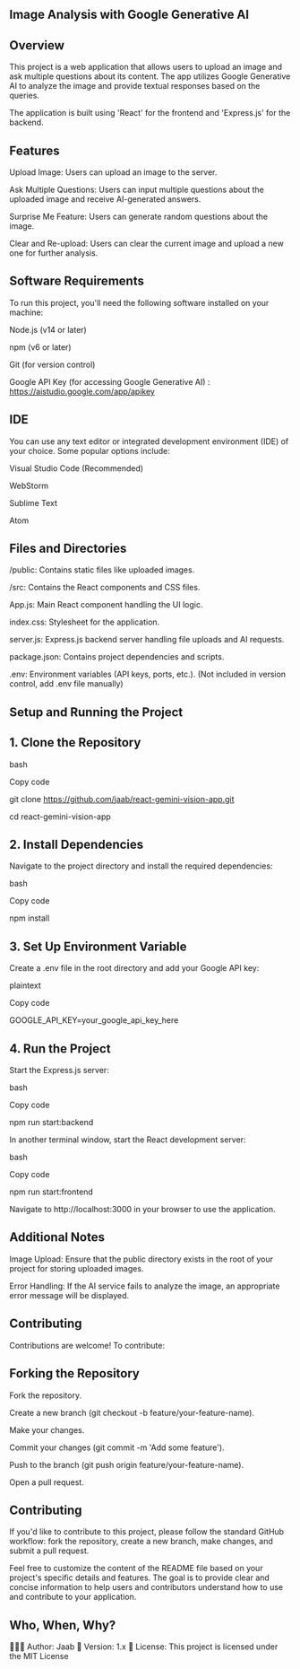 ## Image Analysis with Google Generative AI

## Overview
This project is a web application that allows users to upload an image and ask multiple questions about its content. The app utilizes Google Generative AI to analyze the image and provide textual responses based on the queries.

The application is built using 'React' for the frontend and 'Express.js' for the backend.

## Features
Upload Image: Users can upload an image to the server.

Ask Multiple Questions: Users can input multiple questions about the uploaded image and receive AI-generated answers.

Surprise Me Feature: Users can generate random questions about the image.

Clear and Re-upload: Users can clear the current image and upload a new one for further analysis.

## Software Requirements
To run this project, you'll need the following software installed on your machine:

Node.js (v14 or later)

npm (v6 or later)

Git (for version control)

Google API Key (for accessing Google Generative AI) : https://aistudio.google.com/app/apikey

## IDE
You can use any text editor or integrated development environment (IDE) of your choice. Some popular options include:

Visual Studio Code (Recommended)

WebStorm

Sublime Text

Atom

## Files and Directories
/public: Contains static files like uploaded images.

/src: Contains the React components and CSS files.

App.js: Main React component handling the UI logic.

index.css: Stylesheet for the application.

server.js: Express.js backend server handling file uploads and AI requests.

package.json: Contains project dependencies and scripts.

.env: Environment variables (API keys, ports, etc.). (Not included in version control, add .env file manually)

## Setup and Running the Project
## 1. Clone the Repository

bash

Copy code

git clone https://github.com/jaab/react-gemini-vision-app.git

cd react-gemini-vision-app

## 2. Install Dependencies

Navigate to the project directory and install the required dependencies:

bash

Copy code

npm install

## 3. Set Up Environment Variable

Create a .env file in the root directory and add your Google API key:

plaintext

Copy code

GOOGLE_API_KEY=your_google_api_key_here

## 4. Run the Project

Start the Express.js server:

bash

Copy code

npm run start:backend

In another terminal window, 
start the React development server:

bash

Copy code

npm run start:frontend

Navigate to http://localhost:3000 
in your browser to use the application.

## Additional Notes
Image Upload: Ensure that the public directory exists in the root of your project for storing uploaded images.

Error Handling: If the AI service fails to analyze the image, an appropriate error message will be displayed.

## Contributing
Contributions are welcome! To contribute:

## Forking the Repository
Fork the repository.

Create a new branch 
(git checkout -b feature/your-feature-name).

Make your changes.

Commit your changes
(git commit -m 'Add some feature').

Push to the branch 
(git push origin feature/your-feature-name).

Open a pull request.

## Contributing
If you'd like to contribute to this project, please follow the standard GitHub workflow: fork the repository, create a new branch, make changes, and submit a pull request.

Feel free to customize the content of the README file based on your project's specific details and features. The goal is to provide clear and concise information to help users and contributors understand how to use and contribute to your application.


## Who, When, Why?
👨🏾‍💻 Author: Jaab
📅 Version: 1.x
📜 License: This project is licensed under the MIT License
